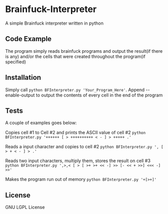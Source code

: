 Brainfuck-Interpreter
=====================


A simple Brainfuck interpreter written in python

## Code Example

The program simply reads brainfuck programs and output the result(if there is any) and/or the cells that were created throughout the program(if specified)

## Installation

Simply call ```python BFInterpreter.py 'Your_Program_Here'```.
Append --enable-output to output the contents of every cell in the end of the program

## Tests
A couple of examples goes below:

Copies cell #1 to Cell #2 and prints the ASCII value of cell #2
```python BFInterpreter.py '++++++ [ > ++++++++++ < - ] > +++++ .'```

Reads a input character and copies to cell #2
```python BFInterpreter.py ', [ > + < - ] > .'```

Reads two input characters, multiply them, stores the result on cell #3
```python BFInterpreter.py ',>,< [ > [ >+ >+ << -] >> [- << + >>] <<< -] >>'```

Makes the program run out of memory
```python BFInterpreter.py '+[>+]'```

## License

GNU LGPL License